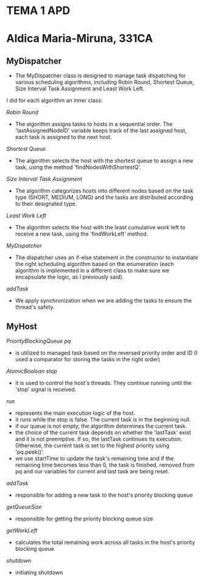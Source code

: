 # TEMA 1 APD
# Aldica Maria-Miruna, 331CA

## MyDispatcher

- The MyDispatcher class is designed to manage task dispatching for various
scheduling algorithms, including Robin Round, Shortest Queue, Size Interval
Task Assignment and Least Work Left.

I did for each algorithm an inner class:

*Robin Round*
- The algorithm assigns tasks to hosts in a sequential order.
The 'lastAssignedNodeID' variable keeps track of the last assigned host,
each task is assigned to the next host.

*Shortest Queue*
- The algorithm selects the host with the shortest queue
to assign a new task, using the method 'findNodesWithShortestQ'.

*Size Interval Task Assignment*
- The algorithm categorizes hosts into
different nodes based on the task type (SHORT, MEDIUM, LONG) and
the tasks are distributed according to their designated type.

*Least Work Left*
- The algorithm selects the host with the least
cumulative work left to receive a new task, using the 'findWorkLeft'
method.

*MyDispatcher*
- The dispatcher uses an if-else statement in the constructor to instantiate
the right scheduling algorithm based on the enumeration (each algorithm is
implemented in a different class to make sure we encapsulate the logic, as
I previously said).

*addTask*
- We apply synchronization when we are adding the tasks to ensure the
thread's safety.

## MyHost

*PriorityBlockingQueue<Task> pq*
- is utilized to managed task based on
the reversed priority order and ID (I used a comparator for storing the tasks
in the right order)

*AtomicBoolean stop*
- it is used to control the host's threads. They continue
running until the 'stop' signal is received.

*run*
- represents the main execution logic of the host.
- it runs while the stop is false. The current task is in the beginning null.
- if our queue is not empty, the algorithm determines the current task.
- the choice of the current task depends on whether the 'lastTask' exist and it is not preemptive.
If so, the lastTask continues its execution. Otherwise, the current task is set to the
highest priority using 'pq.peek()'.
- we use startTime to update the task's remaining time and if the remaining time becomes
less than 0,  the task is finished, removed from pq and our variables for current and last
task are being reset.

*addTask*
- responsible for adding a new task to the host's priority blocking queue

*getQueueSize*
- responsible for getting the priority blocking queue size

*getWorkLeft*
- calculates the total remaining work across all tasks in the host's priority
blocking queue

*shutdown*
- initiating shutdown
